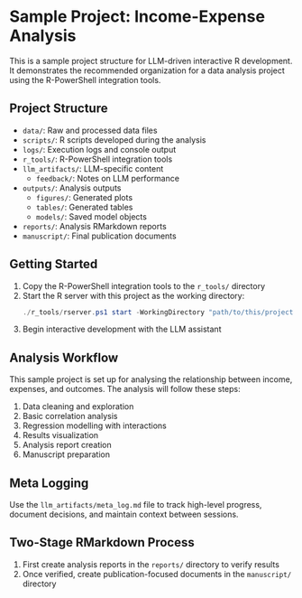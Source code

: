# Sample Project: Income-Expense Analysis

This is a sample project structure for LLM-driven interactive R development. It demonstrates the recommended organization for a data analysis project using the R-PowerShell integration tools.

## Project Structure

- `data/`: Raw and processed data files
- `scripts/`: R scripts developed during the analysis
- `logs/`: Execution logs and console output
- `r_tools/`: R-PowerShell integration tools
- `llm_artifacts/`: LLM-specific content
  - `feedback/`: Notes on LLM performance
- `outputs/`: Analysis outputs
  - `figures/`: Generated plots
  - `tables/`: Generated tables
  - `models/`: Saved model objects
- `reports/`: Analysis RMarkdown reports
- `manuscript/`: Final publication documents

## Getting Started

1. Copy the R-PowerShell integration tools to the `r_tools/` directory
2. Start the R server with this project as the working directory:
   ```powershell
   ./r_tools/rserver.ps1 start -WorkingDirectory "path/to/this/project"
   ```
3. Begin interactive development with the LLM assistant

## Analysis Workflow

This sample project is set up for analysing the relationship between income, expenses, and outcomes. The analysis will follow these steps:

1. Data cleaning and exploration
2. Basic correlation analysis
3. Regression modelling with interactions
4. Results visualization
5. Analysis report creation
6. Manuscript preparation

## Meta Logging

Use the `llm_artifacts/meta_log.md` file to track high-level progress, document decisions, and maintain context between sessions.

## Two-Stage RMarkdown Process

1. First create analysis reports in the `reports/` directory to verify results
2. Once verified, create publication-focused documents in the `manuscript/` directory 